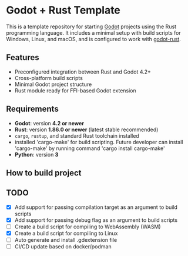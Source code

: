 # Godot + Rust Template

This is a template repository for starting [Godot](https://godotengine.org/) projects using the Rust programming language. It includes a minimal setup with build scripts for Windows, Linux, and macOS, and is configured to work with [godot-rust](https://github.com/godot-rust/gdext).

## Features

- Preconfigured integration between Rust and Godot 4.2+
- Cross-platform build scripts
- Minimal Godot project structure
- Rust module ready for FFI-based Godot extension

## Requirements

- **Godot**: version **4.2 or newer**
- **Rust**: version **1.86.0 or newer** (latest stable recommended)
- `cargo`, `rustup`, and standard Rust toolchain installed
- installed 'cargo-make' for build scripting. Future developer can install 'cargo-make' by running command 'cargo install cargo-make'
- **Python**: version **3**

## How to build project

## TODO

- [X] Add support for passing compilation target as an argument to build scripts
- [X] Add support for passing debug flag as an argument to build scripts
- [ ] Create a build script for compiling to WebAssembly (WASM)
- [X] Create a build script for compiling to Linux
- [ ] Auto generate and install .gdextension file
- [ ] CI/CD update based on docker/podman
